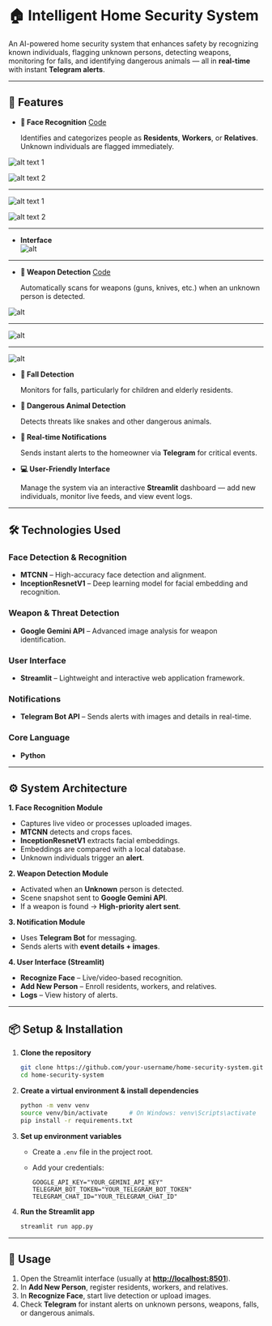 # 🏠 Intelligent Home Security System

An AI-powered home security system that enhances safety by recognizing known individuals, flagging unknown persons, detecting weapons, monitoring for falls, and identifying dangerous animals — all in **real-time** with instant **Telegram alerts**.

---

## 🚀 Features

* **👤 Face Recognition**  [Code](Model/FaceRecognition/FRinceptionResnet.py)

  Identifies and categorizes people as **Residents**, **Workers**, or **Relatives**. Unknown individuals are flagged immediately.

 ![alt text 1](Data/img_2.png)   


 ![alt text 2](Data/img.png)    

--- 

 ![alt text 1](Data/img_3.png)   

 ![alt text 2](Data/img_1.png)   

---  

 * **Interface**  
![alt](Data/img_4.png)  

---
* **🔫 Weapon Detection**  [Code](Model/WeaponDetection/1-WDFinal.py) 

  Automatically scans for weapons (guns, knives, etc.) when an unknown person is detected.  

![alt](Data/img_5.png)    
  
---  

![alt](Data/img_6.png)    

 --- 

![alt](Data/img_7.png)

* **🧓 Fall Detection**  

  Monitors for falls, particularly for children and elderly residents.

* **🐍 Dangerous Animal Detection**  

  Detects threats like snakes and other dangerous animals.

* **📲 Real-time Notifications**  

  Sends instant alerts to the homeowner via **Telegram** for critical events.

* **💻 User-Friendly Interface**  

  Manage the system via an interactive **Streamlit** dashboard — add new individuals, monitor live feeds, and view event logs.

---

## 🛠️ Technologies Used

### Face Detection & Recognition

* **MTCNN** – High-accuracy face detection and alignment.
* **InceptionResnetV1** – Deep learning model for facial embedding and recognition.

### Weapon & Threat Detection

* **Google Gemini API** – Advanced image analysis for weapon identification.

### User Interface

* **Streamlit** – Lightweight and interactive web application framework.

### Notifications

* **Telegram Bot API** – Sends alerts with images and details in real-time.

### Core Language

* **Python**

---

## ⚙️ System Architecture

**1. Face Recognition Module**

* Captures live video or processes uploaded images.
* **MTCNN** detects and crops faces.
* **InceptionResnetV1** extracts facial embeddings.
* Embeddings are compared with a local database.
* Unknown individuals trigger an **alert**.

**2. Weapon Detection Module**

* Activated when an **Unknown** person is detected.
* Scene snapshot sent to **Google Gemini API**.
* If a weapon is found → **High-priority alert sent**.

**3. Notification Module**

* Uses **Telegram Bot** for messaging.
* Sends alerts with **event details + images**.

**4. User Interface (Streamlit)**

* **Recognize Face** – Live/video-based recognition.
* **Add New Person** – Enroll residents, workers, and relatives.
* **Logs** – View history of alerts.

---

## 📦 Setup & Installation

1. **Clone the repository**

   ```bash
   git clone https://github.com/your-username/home-security-system.git
   cd home-security-system
   ```

2. **Create a virtual environment & install dependencies**

   ```bash
   python -m venv venv
   source venv/bin/activate      # On Windows: venv\Scripts\activate
   pip install -r requirements.txt
   ```

3. **Set up environment variables**

   * Create a `.env` file in the project root.
   * Add your credentials:

     ```env
     GOOGLE_API_KEY="YOUR_GEMINI_API_KEY"
     TELEGRAM_BOT_TOKEN="YOUR_TELEGRAM_BOT_TOKEN"
     TELEGRAM_CHAT_ID="YOUR_TELEGRAM_CHAT_ID"
     ```

4. **Run the Streamlit app**

   ```bash
   streamlit run app.py
   ```

---

## 📖 Usage

1. Open the Streamlit interface (usually at **[http://localhost:8501](http://localhost:8501)**).
2. In **Add New Person**, register residents, workers, and relatives.
3. In **Recognize Face**, start live detection or upload images.
4. Check **Telegram** for instant alerts on unknown persons, weapons, falls, or dangerous animals.

